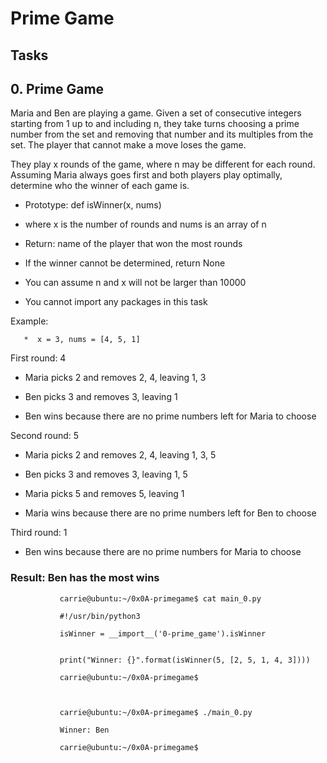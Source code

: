Prime Game
===

Tasks
---

<h2>0. Prime Game</h2>

Maria and Ben are playing a game. Given a set of consecutive integers starting from 1 up to and including n, they take turns choosing a prime number from the set and removing that number and its multiples from the set. The player that cannot make a move loses the game.

They play x rounds of the game, where n may be different for each round. Assuming Maria always goes first and both players play optimally, determine who the winner of each game is.

* Prototype: def isWinner(x, nums)

* where x is the number of rounds and nums is an array of n

* Return: name of the player that won the most rounds

* If the winner cannot be determined, return None

* You can assume n and x will not be larger than 10000

* You cannot import any packages in this task

Example:

       *  x = 3, nums = [4, 5, 1]

First round: 4

   * Maria picks 2 and removes 2, 4, leaving 1, 3

   * Ben picks 3 and removes 3, leaving 1

   * Ben wins because there are no prime numbers left for Maria to choose

Second round: 5

   * Maria picks 2 and removes 2, 4, leaving 1, 3, 5

   * Ben picks 3 and removes 3, leaving 1, 5

   * Maria picks 5 and removes 5, leaving 1

   * Maria wins because there are no prime numbers left for Ben to choose

Third round: 1

   * Ben wins because there are no prime numbers for Maria to choose

  <h3>Result: Ben has the most wins</h4>

               carrie@ubuntu:~/0x0A-primegame$ cat main_0.py
               
               #!/usr/bin/python3

               isWinner = __import__('0-prime_game').isWinner


               print("Winner: {}".format(isWinner(5, [2, 5, 1, 4, 3])))

               carrie@ubuntu:~/0x0A-primegame$



               carrie@ubuntu:~/0x0A-primegame$ ./main_0.py
               
               Winner: Ben
 
               carrie@ubuntu:~/0x0A-primegame$
